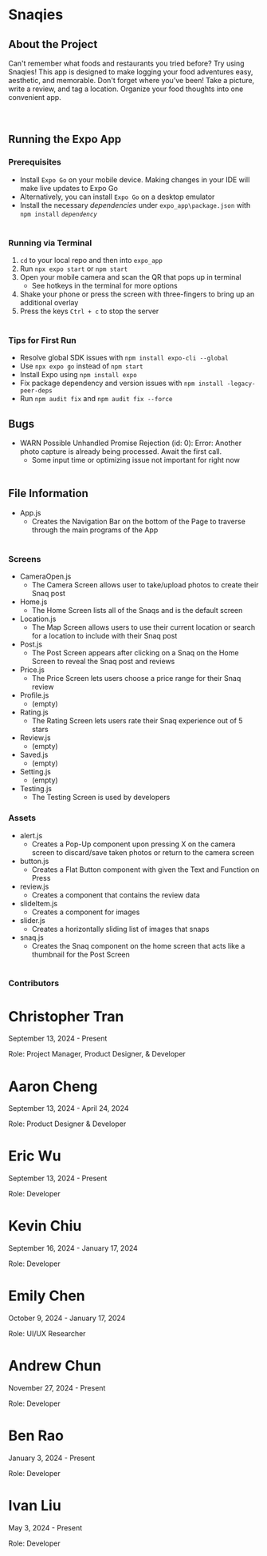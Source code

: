 # Snaqies

## About the Project
Can't remember what foods and restaurants you tried before? Try using Snaqies! This app is designed to make logging your food adventures easy, aesthetic, and memorable. Don't forget where you’ve been! Take a picture, write a review, and tag a location. Organize your food thoughts into one convenient app.  
<br><br>

## Running the Expo App
### Prerequisites
- Install `Expo Go` on your mobile device. Making changes in your IDE will make live updates to Expo Go
- Alternatively, you can install `Expo Go` on a desktop emulator
- Install the necessary *dependencies* under `expo_app\package.json` with `npm install` *`dependency`*
<br><br>

### Running via Terminal
1. `cd` to your local repo and then into `expo_app`
2. Run `npx expo start` or `npm start`
3. Open your mobile camera and scan the QR that pops up in terminal
    - See hotkeys in the terminal for more options
4. Shake your phone or press the screen with three-fingers to bring up an additional overlay
5. Press the keys `Ctrl + c` to stop the server
<br><br>

### Tips for First Run
- Resolve global SDK issues with `npm install expo-cli --global`
- Use `npx expo go` instead of `npm start`
- Install Expo using `npm install expo`
- Fix package dependency and version issues with `npm install -legacy-peer-deps`
- Run `npm audit fix` and `npm audit fix --force`

## Bugs
- WARN  Possible Unhandled Promise Rejection (id: 0): Error: Another photo capture is already being processed. Await the first call.
    - Some input time or optimizing issue not important for right now
<br><br>

## File Information
- App.js
    - Creates the Navigation Bar on the bottom of the Page to traverse through the main programs of the App
<br><br>

### Screens
- CameraOpen.js
    - The Camera Screen allows user to take/upload photos to create their Snaq post
- Home.js
    - The Home Screen lists all of the Snaqs and is the default screen
- Location.js
    - The Map Screen allows users to use their current location or search for a location to include with their Snaq post
- Post.js
    - The Post Screen appears after clicking on a Snaq on the Home Screen to reveal the Snaq post and reviews
- Price.js
    - The Price Screen lets users choose a price range for their Snaq review
- Profile.js
    - (empty)
- Rating.js
    - The Rating Screen lets users rate their Snaq experience out of 5 stars
- Review.js
    - (empty)
- Saved.js
    - (empty)
- Setting.js
    - (empty)
- Testing.js
    - The Testing Screen is used by developers
 
 ### Assets
- alert.js
    - Creates a Pop-Up component upon pressing X on the camera screen to discard/save taken photos or return to the camera screen
- button.js
    - Creates a Flat Button component with given the Text and Function on Press
- review.js
    - Creates a component that contains the review data
- slideItem.js
    - Creates a component for images
- slider.js
    - Creates a horizontally sliding list of images that snaps
- snaq.js
    - Creates the Snaq component on the home screen  that acts like a thumbnail for the Post Screen
<br><br>

### Contributors
# Christopher Tran
September 13, 2024 - Present

Role: Project Manager, Product Designer, & Developer

# Aaron Cheng
September 13, 2024 - April 24, 2024

Role: Product Designer & Developer

# Eric Wu
September 13, 2024 - Present

Role: Developer

# Kevin Chiu
September 16, 2024 - January 17, 2024

Role: Developer

# Emily Chen
October 9, 2024 - January 17, 2024

Role: UI/UX Researcher

# Andrew Chun
November 27, 2024 - Present

Role: Developer

# Ben Rao
January 3, 2024 - Present

Role: Developer

# Ivan Liu
May 3, 2024 - Present

Role: Developer

